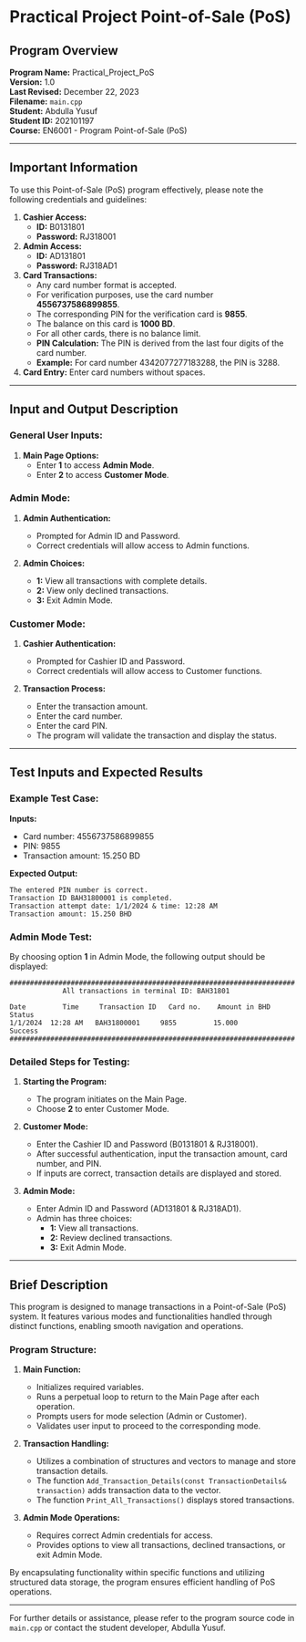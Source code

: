 # Practical Project Point-of-Sale (PoS)

## Program Overview

**Program Name:** Practical_Project_PoS  
**Version:** 1.0  
**Last Revised:** December 22, 2023  
**Filename:** `main.cpp`  
**Student:** Abdulla Yusuf  
**Student ID:** 202101197  
**Course:** EN6001 - Program Point-of-Sale (PoS)

---

## Important Information

To use this Point-of-Sale (PoS) program effectively, please note the following credentials and guidelines:

1. **Cashier Access:**
   - **ID:** B0131801
   - **Password:** RJ318001
2. **Admin Access:**
   - **ID:** AD131801
   - **Password:** RJ318AD1
3. **Card Transactions:**
   - Any card number format is accepted.
   - For verification purposes, use the card number **4556737586899855**.
   - The corresponding PIN for the verification card is **9855**.
   - The balance on this card is **1000 BD**.
   - For all other cards, there is no balance limit.
   - **PIN Calculation:** The PIN is derived from the last four digits of the card number.
   - **Example:** For card number 4342077277183288, the PIN is 3288.
4. **Card Entry:** Enter card numbers without spaces.

---

## Input and Output Description

### General User Inputs:

1. **Main Page Options:**
   - Enter **1** to access **Admin Mode**.
   - Enter **2** to access **Customer Mode**.

### Admin Mode:

1. **Admin Authentication:**
   - Prompted for Admin ID and Password.
   - Correct credentials will allow access to Admin functions.

2. **Admin Choices:**
   - **1:** View all transactions with complete details.
   - **2:** View only declined transactions.
   - **3:** Exit Admin Mode.

### Customer Mode:

1. **Cashier Authentication:**
   - Prompted for Cashier ID and Password.
   - Correct credentials will allow access to Customer functions.

2. **Transaction Process:**
   - Enter the transaction amount.
   - Enter the card number.
   - Enter the card PIN.
   - The program will validate the transaction and display the status.

---

## Test Inputs and Expected Results

### Example Test Case:

**Inputs:**
- Card number: 4556737586899855
- PIN: 9855
- Transaction amount: 15.250 BD

**Expected Output:**
```
The entered PIN number is correct.
Transaction ID BAH31800001 is completed.
Transaction attempt date: 1/1/2024 & time: 12:28 AM
Transaction amount: 15.250 BHD
```

### Admin Mode Test:

By choosing option **1** in Admin Mode, the following output should be displayed:
```
######################################################################
             All transactions in terminal ID: BAH31801

Date         Time     Transaction ID   Card no.    Amount in BHD   Status
1/1/2024  12:28 AM   BAH31800001     9855         15.000         Success
######################################################################
```

### Detailed Steps for Testing:

1. **Starting the Program:**
   - The program initiates on the Main Page.
   - Choose **2** to enter Customer Mode.

2. **Customer Mode:**
   - Enter the Cashier ID and Password (B0131801 & RJ318001).
   - After successful authentication, input the transaction amount, card number, and PIN.
   - If inputs are correct, transaction details are displayed and stored.

3. **Admin Mode:**
   - Enter Admin ID and Password (AD131801 & RJ318AD1).
   - Admin has three choices:
     - **1:** View all transactions.
     - **2:** Review declined transactions.
     - **3:** Exit Admin Mode.

---

## Brief Description

This program is designed to manage transactions in a Point-of-Sale (PoS) system. It features various modes and functionalities handled through distinct functions, enabling smooth navigation and operations.

### Program Structure:

1. **Main Function:** 
   - Initializes required variables.
   - Runs a perpetual loop to return to the Main Page after each operation.
   - Prompts users for mode selection (Admin or Customer).
   - Validates user input to proceed to the corresponding mode.

2. **Transaction Handling:**
   - Utilizes a combination of structures and vectors to manage and store transaction details.
   - The function `Add_Transaction_Details(const TransactionDetails& transaction)` adds transaction data to the vector.
   - The function `Print_All_Transactions()` displays stored transactions.

3. **Admin Mode Operations:**
   - Requires correct Admin credentials for access.
   - Provides options to view all transactions, declined transactions, or exit Admin Mode.

By encapsulating functionality within specific functions and utilizing structured data storage, the program ensures efficient handling of PoS operations.

---

For further details or assistance, please refer to the program source code in `main.cpp` or contact the student developer, Abdulla Yusuf.
